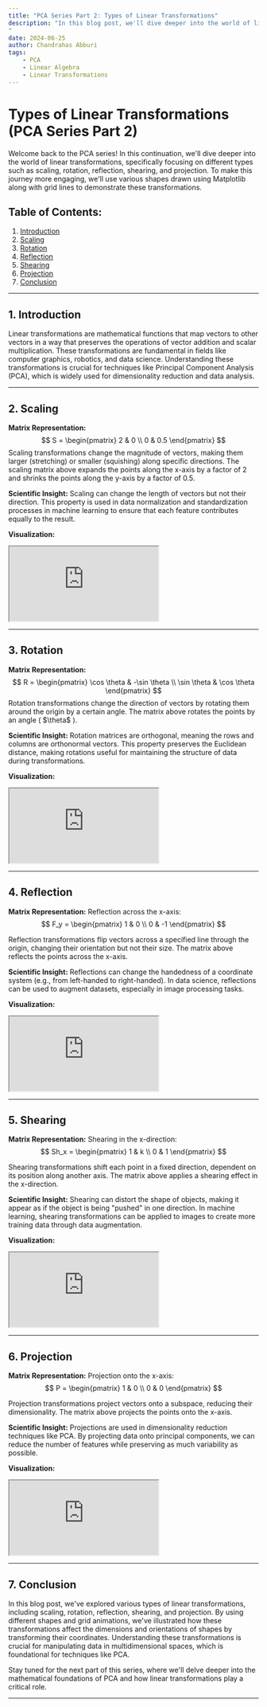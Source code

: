 ```yaml
---
title: "PCA Series Part 2: Types of Linear Transformations"
description: "In this blog post, we'll dive deeper into the world of linear transformations, specifically focusing on different types such as scaling, rotation, reflection, shearing, and projection. To make this journey more engaging, we'll use various shapes drawn using Matplotlib along with grid lines to demonstrate these transformations.
"
date: 2024-06-25
author: Chandrahas Abburi
tags:
    - PCA
    - Linear Algebra
    - Linear Transformations
---
```


# Types of Linear Transformations (PCA Series Part 2)

Welcome back to the PCA series! In this continuation, we'll dive deeper into the world of linear transformations, specifically focusing on different types such as scaling, rotation, reflection, shearing, and projection. To make this journey more engaging, we'll use various shapes drawn using Matplotlib along with grid lines to demonstrate these transformations.

## Table of Contents:
1. [Introduction](#introduction)
2. [Scaling](#scaling)
3. [Rotation](#rotation)
4. [Reflection](#reflection)
5. [Shearing](#shearing)
6. [Projection](#projection)
7. [Conclusion](#conclusion)

---

## 1. Introduction

Linear transformations are mathematical functions that map vectors to other vectors in a way that preserves the operations of vector addition and scalar multiplication. These transformations are fundamental in fields like computer graphics, robotics, and data science. Understanding these transformations is crucial for techniques like Principal Component Analysis (PCA), which is widely used for dimensionality reduction and data analysis.

---

## 2. Scaling

**Matrix Representation:**
$$
S = \begin{pmatrix} 2 & 0 \\ 0 & 0.5 \end{pmatrix} 
$$
Scaling transformations change the magnitude of vectors, making them larger (stretching) or smaller (squishing) along specific directions. The scaling matrix above expands the points along the x-axis by a factor of 2 and shrinks the points along the y-axis by a factor of 0.5.

**Scientific Insight:**
Scaling can change the length of vectors but not their direction. This property is used in data normalization and standardization processes in machine learning to ensure that each feature contributes equally to the result.

**Visualization:**

<div class="responsive-video-container">
  <iframe src="https://drive.google.com/file/d/1-IAfaOukowNF7s3korPP6X1yh6SqmsI_/preview" allow="autoplay" class="responsive-iframe"></iframe>
</div>

---

## 3. Rotation

**Matrix Representation:**
$$
R = \begin{pmatrix} \cos \theta & -\sin \theta \\ \sin \theta & \cos \theta \end{pmatrix}
$$
Rotation transformations change the direction of vectors by rotating them around the origin by a certain angle. The matrix above rotates the points by an angle \( $\theta\$ ).

**Scientific Insight:**
Rotation matrices are orthogonal, meaning the rows and columns are orthonormal vectors. This property preserves the Euclidean distance, making rotations useful for maintaining the structure of data during transformations.

**Visualization:**

<div class="responsive-video-container">
  <iframe src="https://drive.google.com/file/d/1-JZ8qxKL5iabpUX_UC2JNDPKTIiRBAM1/preview" allow="autoplay" class="responsive-iframe"></iframe>
</div>

---

## 4. Reflection

**Matrix Representation:**
Reflection across the x-axis:
$$
F_y = \begin{pmatrix} 1 & 0 \\ 0 & -1 \end{pmatrix}
$$

Reflection transformations flip vectors across a specified line through the origin, changing their orientation but not their size. The matrix above reflects the points across the x-axis.

**Scientific Insight:**
Reflections can change the handedness of a coordinate system (e.g., from left-handed to right-handed). In data science, reflections can be used to augment datasets, especially in image processing tasks.

**Visualization:**

<div class="responsive-video-container">
  <iframe src="https://drive.google.com/file/d/1-LY5Ij5yklC1PD8vCxBr_SYCQNnvbZ7w/preview" allow="autoplay" class="responsive-iframe"></iframe>
</div>

---

## 5. Shearing

**Matrix Representation:**
Shearing in the x-direction:
$$
Sh_x = \begin{pmatrix} 1 & k \\ 0 & 1 \end{pmatrix}
$$

Shearing transformations shift each point in a fixed direction, dependent on its position along another axis. The matrix above applies a shearing effect in the x-direction.

**Scientific Insight:**
Shearing can distort the shape of objects, making it appear as if the object is being "pushed" in one direction. In machine learning, shearing transformations can be applied to images to create more training data through data augmentation.

**Visualization:**

<div class="responsive-video-container">
  <iframe src="https://drive.google.com/file/d/1-Ma-0muVRvyd4HhYdzct4sSRGwKmS41u/preview" allow="autoplay" class="responsive-iframe"></iframe>
</div>

---

## 6. Projection

**Matrix Representation:**
Projection onto the x-axis:
$$
P = \begin{pmatrix} 1 & 0 \\ 0 & 0 \end{pmatrix}
$$

Projection transformations project vectors onto a subspace, reducing their dimensionality. The matrix above projects the points onto the x-axis.

**Scientific Insight:**
Projections are used in dimensionality reduction techniques like PCA. By projecting data onto principal components, we can reduce the number of features while preserving as much variability as possible.

**Visualization:**

<div class="responsive-video-container">
  <iframe src="https://drive.google.com/file/d/1-TZhFtajuYhRXS3uXf4gpz41FBrXuebZ/preview" allow="autoplay" class="responsive-iframe"></iframe>
</div>

---

## 7. Conclusion

In this blog post, we've explored various types of linear transformations, including scaling, rotation, reflection, shearing, and projection. By using different shapes and grid animations, we've illustrated how these transformations affect the dimensions and orientations of shapes by transforming their coordinates. Understanding these transformations is crucial for manipulating data in multidimensional spaces, which is foundational for techniques like PCA.

Stay tuned for the next part of this series, where we'll delve deeper into the mathematical foundations of PCA and how linear transformations play a critical role.

---

